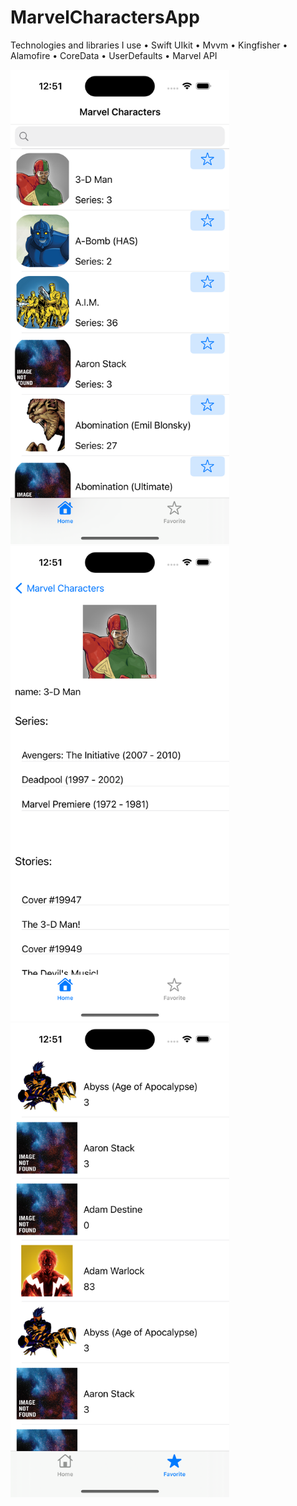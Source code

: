 # MarvelCharactersApp
Technologies and libraries I use
• Swift UIkit 
• Mvvm 
• Kingfisher
• Alamofire
• CoreData
• UserDefaults
• Marvel API

<img src="https://github.com/emircansaglam/MarvelCharactersApp/blob/main/image/Simulator%20Screenshot%20-%20iPhone%2014%20Pro%20-%202023-04-15%20at%2000.51.28.png" width="350">
<img src="https://github.com/emircansaglam/MarvelCharactersApp/blob/main/image/Simulator%20Screenshot%20-%20iPhone%2014%20Pro%20-%202023-04-15%20at%2000.51.37.png" width="350">
<img src="https://github.com/emircansaglam/MarvelCharactersApp/blob/main/image/Simulator%20Screenshot%20-%20iPhone%2014%20Pro%20-%202023-04-15%20at%2000.51.48.png" width="350">
